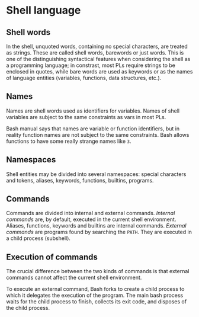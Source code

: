 # Shell language

## Shell words
In the shell, unquoted words, containing no special characters, are treated as strings. These are called shell words, barewords or just words. This is one of
the distinguishing syntactical features when considering the shell as a programming language; in constrast, most PLs require strings to be enclosed in quotes, while bare words are used as keywords or as the names of language entities (variables, functions, data structures, etc.).

## Names
Names are shell words used as identifiers for variables. Names of shell variables are subject to the same constraints as vars in most PLs.

Bash manual says that names are variable or function identifiers, but in reality function names are not subject to the same constraints. Bash allows functions to have some really strange names like `3`.

## Namespaces
Shell entities may be divided into several namespaces: special characters and tokens, aliases, keywords, functions, builtins, programs.

## Commands
Commands are divided into internal and external commands. *Internal commands* are, by default, executed in the current shell environment. Aliases, functions, keywords and builtins are internal commands. *External commands* are programs found by searching the `PATH`. They are executed in a child process (subshell).

## Execution of commands
The crucial difference between the two kinds of commands is that external commands cannot affect the current shell environment.

To execute an external command, Bash forks to create a child process to which it delegates the execution of the program. The main bash process waits for the child process to finish, collects its exit code, and disposes of the child process.
